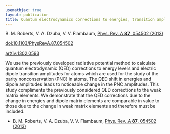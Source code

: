 ```yaml
---
usemathjax: true
layout: publication
title: Quantum electrodynamics corrections to energies, transition amplitudes, and parity nonconservation in Rb, Cs, Ba^+, Tl, Fr, and Ra^+
---
```


B. M. Roberts, V. A. Dzuba, V. V. Flambaum, [Phys. Rev. A **87**, 054502 (2013)](http://dx.doi.org/10.1103/PhysRevA.87.054502)

[doi:10.1103/PhysRevA.87.054502](http://dx.doi.org/10.1103/PhysRevA.87.054502)

[arXiv:1302.0593](http://arxiv.org/abs/1302.0593)

We use the previously developed radiative potential method to calculate quantum electrodynamic (QED) corrections to energy levels and electric dipole transition amplitudes for atoms which are used for the study of the parity nonconservation (PNC) in atoms. The QED shift in energies and dipole amplitudes leads to noticeable change in the PNC amplitudes. This study compliments the previously considered QED corrections to the weak matrix elements. We demonstrate that the QED corrections due to the change in energies and dipole matrix elements are comparable in value to those due to the change in weak matrix elements and therefore must be included.

 * B. M. Roberts, V. A. Dzuba, V. V. Flambaum, [Phys. Rev. A **87**, 054502 (2013)](http://dx.doi.org/10.1103/PhysRevA.87.054502)
